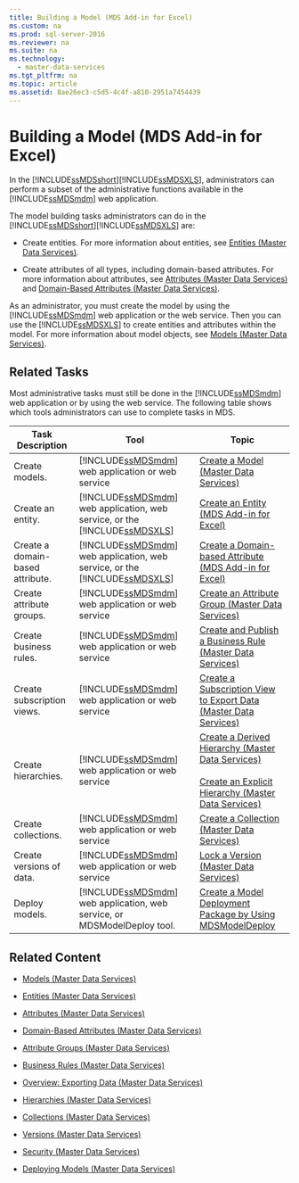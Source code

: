 ```yaml
---
title: Building a Model (MDS Add-in for Excel)
ms.custom: na
ms.prod: sql-server-2016
ms.reviewer: na
ms.suite: na
ms.technology: 
  - master-data-services
ms.tgt_pltfrm: na
ms.topic: article
ms.assetid: 8ae26ec3-c5d5-4c4f-a810-2951a7454439
---
```

# Building a Model (MDS Add-in for Excel)
  In the [!INCLUDE[ssMDSshort](../../Token\Other/ssMDSshort_md.md)][!INCLUDE[ssMDSXLS](../../Token\Other/ssMDSXLS_md.md)], administrators can perform a subset of the administrative functions available in the [!INCLUDE[ssMDSmdm](../../Token\Other/ssMDSmdm_md.md)] web application.  
  
 The model building tasks administrators can do in the [!INCLUDE[ssMDSshort](../../Token\Other/ssMDSshort_md.md)][!INCLUDE[ssMDSXLS](../../Token\Other/ssMDSXLS_md.md)] are:  
  
-   Create entities. For more information about entities, see [Entities &#40;Master Data Services&#41;](../Topic/Entities%20\(Master%20Data%20Services\).md).  
  
-   Create attributes of all types, including domain\-based attributes. For more information about attributes, see [Attributes &#40;Master Data Services&#41;](../Topic/Attributes%20\(Master%20Data%20Services\).md) and [Domain-Based Attributes &#40;Master Data Services&#41;](../Topic/Domain-Based%20Attributes%20\(Master%20Data%20Services\).md).  
  
 As an administrator, you must create the model by using the [!INCLUDE[ssMDSmdm](../../Token\Other/ssMDSmdm_md.md)] web application or the web service. Then you can use the [!INCLUDE[ssMDSXLS](../../Token\Other/ssMDSXLS_md.md)] to create entities and attributes within the model. For more information about model objects, see [Models &#40;Master Data Services&#41;](../Topic/Models%20\(Master%20Data%20Services\).md).  
  
## Related Tasks  
 Most administrative tasks must still be done in the [!INCLUDE[ssMDSmdm](../../Token\Other/ssMDSmdm_md.md)] web application or by using the web service. The following table shows which tools administrators can use to complete tasks in MDS.  
  
|Task Description|Tool|Topic|  
|----------------------|----------|-----------|  
|Create models.|[!INCLUDE[ssMDSmdm](../../Token\Other/ssMDSmdm_md.md)] web application or web service|[Create a Model &#40;Master Data Services&#41;](../Topic/Create%20a%20Model%20\(Master%20Data%20Services\).md)|  
|Create an entity.|[!INCLUDE[ssMDSmdm](../../Token\Other/ssMDSmdm_md.md)] web application, web service, or the [!INCLUDE[ssMDSXLS](../../Token\Other/ssMDSXLS_md.md)]|[Create an Entity &#40;MDS Add-in for Excel&#41;](../Topic/Create%20an%20Entity%20\(MDS%20Add-in%20for%20Excel\).md)|  
|Create a domain\-based attribute.|[!INCLUDE[ssMDSmdm](../../Token\Other/ssMDSmdm_md.md)] web application, web service, or the [!INCLUDE[ssMDSXLS](../../Token\Other/ssMDSXLS_md.md)]|[Create a Domain-based Attribute &#40;MDS Add-in for Excel&#41;](../Topic/Create%20a%20Domain-based%20Attribute%20\(MDS%20Add-in%20for%20Excel\).md)|  
|Create attribute groups.|[!INCLUDE[ssMDSmdm](../../Token\Other/ssMDSmdm_md.md)] web application or web service|[Create an Attribute Group &#40;Master Data Services&#41;](../Topic/Create%20an%20Attribute%20Group%20\(Master%20Data%20Services\).md)|  
|Create business rules.|[!INCLUDE[ssMDSmdm](../../Token\Other/ssMDSmdm_md.md)] web application or web service|[Create and Publish a Business Rule &#40;Master Data Services&#41;](../Topic/Create%20and%20Publish%20a%20Business%20Rule%20\(Master%20Data%20Services\).md)|  
|Create subscription views.|[!INCLUDE[ssMDSmdm](../../Token\Other/ssMDSmdm_md.md)] web application or web service|[Create a Subscription View to Export Data &#40;Master Data Services&#41;](../Topic/Create%20a%20Subscription%20View%20to%20Export%20Data%20\(Master%20Data%20Services\).md)|  
|Create hierarchies.|[!INCLUDE[ssMDSmdm](../../Token\Other/ssMDSmdm_md.md)] web application or web service|[Create a Derived Hierarchy &#40;Master Data Services&#41;](../Topic/Create%20a%20Derived%20Hierarchy%20\(Master%20Data%20Services\).md)<br /><br /> [Create an Explicit Hierarchy &#40;Master Data Services&#41;](../Topic/Create%20an%20Explicit%20Hierarchy%20\(Master%20Data%20Services\).md)|  
|Create collections.|[!INCLUDE[ssMDSmdm](../../Token\Other/ssMDSmdm_md.md)] web application or web service|[Create a Collection &#40;Master Data Services&#41;](../Topic/Create%20a%20Collection%20\(Master%20Data%20Services\).md)|  
|Create versions of data.|[!INCLUDE[ssMDSmdm](../../Token\Other/ssMDSmdm_md.md)] web application or web service|[Lock a Version &#40;Master Data Services&#41;](../Topic/Lock%20a%20Version%20\(Master%20Data%20Services\).md)|  
|Deploy models.|[!INCLUDE[ssMDSmdm](../../Token\Other/ssMDSmdm_md.md)] web application, web service, or MDSModelDeploy tool.|[Create a Model Deployment Package by Using MDSModelDeploy](../../Topics\TopicNameContainA/Create-a-Model-Deployment-Package-by-Using-MDSModelDeploy.md)|  
  
## Related Content  
  
-   [Models &#40;Master Data Services&#41;](../Topic/Models%20\(Master%20Data%20Services\).md)  
  
-   [Entities &#40;Master Data Services&#41;](../Topic/Entities%20\(Master%20Data%20Services\).md)  
  
-   [Attributes &#40;Master Data Services&#41;](../Topic/Attributes%20\(Master%20Data%20Services\).md)  
  
-   [Domain-Based Attributes &#40;Master Data Services&#41;](../Topic/Domain-Based%20Attributes%20\(Master%20Data%20Services\).md)  
  
-   [Attribute Groups &#40;Master Data Services&#41;](../Topic/Attribute%20Groups%20\(Master%20Data%20Services\).md)  
  
-   [Business Rules &#40;Master Data Services&#41;](../Topic/Business%20Rules%20\(Master%20Data%20Services\).md)  
  
-   [Overview: Exporting Data &#40;Master Data Services&#41;](../Topic/Overview:%20Exporting%20Data%20\(Master%20Data%20Services\).md)  
  
-   [Hierarchies &#40;Master Data Services&#41;](../Topic/Hierarchies%20\(Master%20Data%20Services\).md)  
  
-   [Collections &#40;Master Data Services&#41;](../Topic/Collections%20\(Master%20Data%20Services\).md)  
  
-   [Versions &#40;Master Data Services&#41;](../Topic/Versions%20\(Master%20Data%20Services\).md)  
  
-   [Security &#40;Master Data Services&#41;](../Topic/Security%20\(Master%20Data%20Services\).md)  
  
-   [Deploying Models &#40;Master Data Services&#41;](../Topic/Deploying%20Models%20\(Master%20Data%20Services\).md)  
  
  
